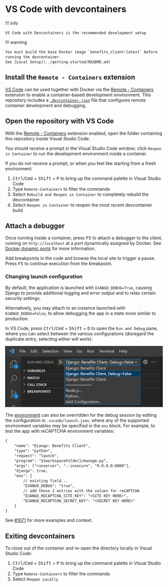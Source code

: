 # VS Code with devcontainers

!!! info

    VS Code with Devcontainers is the recommended development setup

!!! warning

    You must build the base Docker image `benefits_client:latest` before running the devcontainer.
    See [Local Setup](../getting-started/README.md)

## Install the `Remote - Containers` extension

[VS Code][vscode] can be used together with Docker via the [Remote - Containers][vscode-containers] extension to enable a
container-based development environment. This repository includes a [`.devcontainer.json`][config-file] file that configures
remote container development and debugging.

## Open the repository with VS Code

With the [Remote - Containers][vscode-containers] extension enabled, open the folder containing this repository inside Visual
Studio Code.

You should receive a prompt in the Visual Studio Code window; click `Reopen in Container` to run the development environment
inside a container.

If you do not receive a prompt, or when you feel like starting from a fresh environment:

1. <kbd>Ctrl</kbd>/<kbd>Cmd</kbd> + <kbd>Shift</kbd> + <kbd>P</kbd> to bring up the command palette in Visual Studio Code
1. Type `Remote-Containers` to filter the commands
1. Select `Rebuild and Reopen in Container` to completely rebuild the devcontainer
1. Select `Reopen in Container` to reopen the most recent devcontainer build

## Attach a debugger

Once running inside a container, press <kbd>F5</kbd> to attach a debugger to the client, running on `http://localhost` at a port
dynamically assigned by Docker. See [Docker dynamic ports](./docker-dynamic-ports.md) for more information.

Add breakpoints in the code and browse the local site to trigger a pause. Press <kbd>F5</kbd> to continue execution from the breakpoint.

### Changing launch configuration

By default, the application is launched with `DJANGO_DEBUG=True`, causing Django to provide additional logging and error output and to relax certain security settings.

Alternatively, you may attach to an instance launched with `DJANGO_DEBUG=False`, to allow debugging the app in a state more similar to production.

In VS Code, press <kbd>Ctrl</kbd>/<kbd>Cmd</kbd> + <kbd>Shift</kbd> + <kbd>D</kbd> to open the `Run and Debug` pane, where you can select between the various configurations (disregard the duplicate entry, selecting either will work):

![Screenshot of the VSCode Run and Debug pane, showing selection of the launch configuration](img/vscode-debugger-launch-config.png)

The [environment](../configuration/environment-variables.md) can also be overridden for the debug session by editing the configuration in `.vscode/launch.json`, where any of the supported environment variables may be specified in the `env` block. For example, to test the app with reCAPTCHA environment variables:

```jsonc
{
    "name": "Django: Benefits Client",
    "type": "python",
    "request": "launch",
    "program": "${workspaceFolder}/manage.py",
    "args": ["runserver", "--insecure", "0.0.0.0:8000"],
    "django": true,
    "env": {
        // existing field...
        "DJANGO_DEBUG": "true",
        // add these 2 entries with the values for reCAPTCHA
        "DJANGO_RECAPTCHA_SITE_KEY": "<SITE KEY HERE>",
        "DJANGO_RECAPTCHA_SECRET_KEY": "<SECRET KEY HERE>"
    }
}
```

See [#1071](https://github.com/cal-itp/benefits/pull/1071) for more examples and context.

## Exiting devcontainers

To close out of the container and re-open the directory locally in Visual Studio Code:

1. <kbd>Ctrl</kbd>/<kbd>Cmd</kbd> + <kbd>Shift</kbd> + <kbd>P</kbd> to bring up the command palette in Visual Studio Code
1. Type `Remote-Containers` to filter the commands
1. Select `Reopen Locally`

[config-file]: https://github.com/cal-itp/benefits/blob/main/.devcontainer/devcontainer.json
[vscode]: https://code.visualstudio.com/
[vscode-containers]: https://code.visualstudio.com/docs/remote/containers
